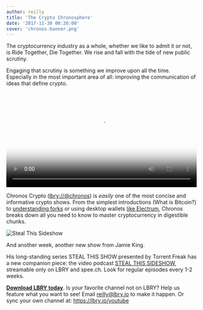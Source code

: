 ```yaml
---
author: reilly
title: 'The Crypto Chronosphere'
date: '2017-11-30 00:20:00'
cover: 'chronos-banner.png'
---
```

The cryptocurrency industry as a whole, whether we like to admit it or not, is Ride Together, Die Together. We rise and fall with the tide of new public scrutiny.

Engaging that scrutiny is something we improve upon all the time. Especially in the most important area of all: improving the communication of ideas that define crypto.

<video width="100%" controls poster="https://spee.ch/f2ba960389bdbe207da50a92e0806188ae87446f/What-is-Bitcoin.png" src="https://spee.ch/b56ff87d0e07341aecd35376c959f76d582101e1/whatisbitcoin.mp4"/></video>

Chronos Crypto ([lbry://@chronos](https://open.lbry.io/%40chronos)) is *easily* one of the most concise and informative crypto shows. From the simplest introductions (What is Bitcoin?) to [understanding forks](lbry://fork#c67fd5f39ab3db9fa9c2660692a4fce21dd743d7) or using desktop wallets [like Electrum](lbry://gettingstartedwithelectrum#d2403438d37b8501268e4fb982ad8c1ef55430b0), Chronos breaks down all you need to know to master cryptocurrency in digestible chunks.

![Steal This Sideshow](/img/news/stss-inline.png)

And another week, another new show from Jamie King.

His long-standing series STEAL THIS SHOW presented by Torrent Freak has a new companion piece: the video podcast [STEAL THIS SIDESHOW](https://open.lbry.io/%40stealthisshow), streamable only on LBRY and spee.ch. Look for regular episodes every 1-2 weeks.

**[Download LBRY today](https://lbry.io/get)**. Is your favorite channel not on LBRY? Help us feature what you want to see! Email reilly@lbry.io to make it happen. Or sync your own channel at: https://lbry.io/youtube
